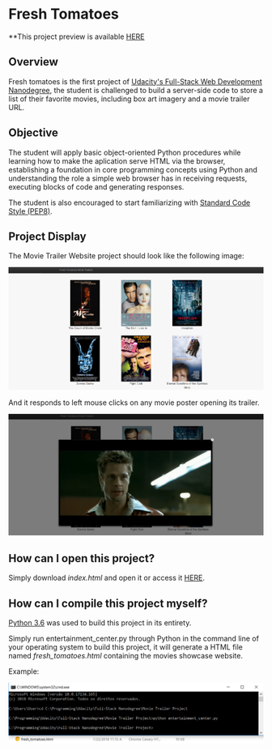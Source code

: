 # Fresh Tomatoes

\**This project preview is available [HERE](https://edugord.github.io/Movie-Trailer-Prject/)

## Overview

Fresh tomatoes is the first project of [Udacity's Full-Stack Web Development Nanodegree](https://br.udacity.com/course/full-stack-web-developer-nanodegree--nd004?gclid=CjwKCAjw1tDaBRAMEiwA0rYbSNfv282tTxofILpC99Wtn_T2hK0e7_Kt8NNHD0OucIeCPKCMEn754BoCiiMQAvD_BwE),
the student is challenged to build a server-side code to store a list of their
favorite movies, including box art imagery and a movie trailer URL.

## Objective

The student will apply basic object-oriented Python procedures while learning
how to make the aplication serve HTML via the browser, establishing a foundation
in core programming concepts using Python and understanding the role a simple
web browser has in receiving requests, executing blocks of code and generating
responses.

The student is also encouraged to start familiarizing with [Standard Code Style (PEP8)](https://www.python.org/dev/peps/pep-0008/).

## Project Display

The Movie Trailer Website project should look like the following image:

![Main page](README_img/project_display.png)

And it responds to left mouse clicks on any movie poster opening its trailer.

![Trailer display](README_img/project_display_2.png)

## How can I open this project?

Simply download *index.html* and open it or access it [HERE](https://edugord.github.io/Movie-Trailer-Prject/).

## How can I compile this project myself?

[Python 3.6](https://www.python.org/downloads/release/python-360/) was used to build this project in its entirety.

Simply run entertainment_center.py through Python in the command line of your operating system to build this project, it will generate a HTML file named *fresh_tomatoes.html* containing the movies showcase website.

Example:

![Windows CMD Compiling Example](README_img/cmd_example.png)
